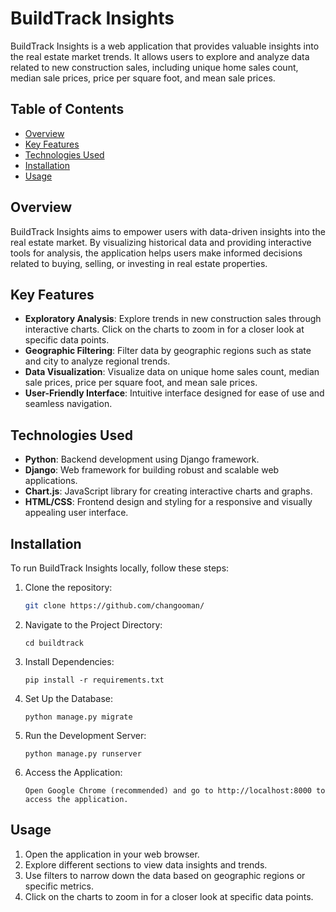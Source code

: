 # BuildTrack Insights

BuildTrack Insights is a web application that provides valuable insights into the real estate market trends. It allows users to explore and analyze data related to new construction sales, including unique home sales count, median sale prices, price per square foot, and mean sale prices.

## Table of Contents

- [Overview](#overview)
- [Key Features](#key-features)
- [Technologies Used](#technologies-used)
- [Installation](#installation)
- [Usage](#usage)

## Overview

BuildTrack Insights aims to empower users with data-driven insights into the real estate market. By visualizing historical data and providing interactive tools for analysis, the application helps users make informed decisions related to buying, selling, or investing in real estate properties.

## Key Features

- **Exploratory Analysis**: Explore trends in new construction sales through interactive charts. Click on the charts to zoom in for a closer look at specific data points.
- **Geographic Filtering**: Filter data by geographic regions such as state and city to analyze regional trends.
- **Data Visualization**: Visualize data on unique home sales count, median sale prices, price per square foot, and mean sale prices.
- **User-Friendly Interface**: Intuitive interface designed for ease of use and seamless navigation.

## Technologies Used

- **Python**: Backend development using Django framework.
- **Django**: Web framework for building robust and scalable web applications.
- **Chart.js**: JavaScript library for creating interactive charts and graphs.
- **HTML/CSS**: Frontend design and styling for a responsive and visually appealing user interface.

## Installation

To run BuildTrack Insights locally, follow these steps:

1. Clone the repository:

   ```bash
   git clone https://github.com/changooman/
   
2. Navigate to the Project Directory:

    ```cd buildtrack```

3. Install Dependencies:

    ```pip install -r requirements.txt```

4. Set Up the Database:

    ```python manage.py migrate```

5. Run the Development Server:

    ```python manage.py runserver```

6. Access the Application:

    ```Open Google Chrome (recommended) and go to http://localhost:8000 to access the application.```


## Usage

1. Open the application in your web browser.
2. Explore different sections to view data insights and trends.
3. Use filters to narrow down the data based on geographic regions or specific metrics.
4. Click on the charts to zoom in for a closer look at specific data points.

